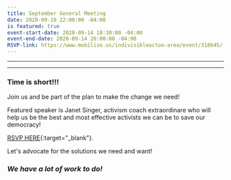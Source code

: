 ```yaml
---
title: September General Meeting
date: 2020-09-10 22:00:00 -04:00
is featured: true
event-start-date: 2020-09-14 18:30:00 -04:00
event-end-date: 2020-09-14 20:00:00 -04:00
RSVP-link: https://www.mobilize.us/indivisibleacton-area/event/318645/
---
```



---

<p id="demo">
</p>

<script>
// Set the date we're counting down to
var countDownDate = new Date("Nov 3 2020 00:00");

// Update the count down every 1 second
var x = setInterval(function() {

  // Get today's date
  var now = new Date();
    
  // Find the distance between now and the count down date
  var t = countDownDate - now;
    
  // Time calculations for days
  var days = Math.floor(t / (1000 * 60 * 60 * 24));
  var hours = Math.floor((t%(1000 * 60 * 60 * 24))/(1000 * 60 * 60)); 
  var minutes = Math.floor((t % (1000 * 60 * 60)) / (1000 * 60)); 
  var seconds = Math.floor((t % (1000 * 60)) / 1000);  

  // Output the result in an element with id="demo"
  var test1 = document.getElementById("demo");
  test1.style.font = "italic bold 30px arial,serif"; 
  //test1.style.textAlign = "center";
//test1.innerHTML = days + " days left until Nov 3, 2020!";
  test1.innerHTML = days + "d " + hours + "h " + minutes + "m " + seconds + "s left until Nov 3, 2020!";
  
  
  // If the count down is over, write some text 
  if (t < 0) {
    clearInterval(x);
    document.getElementById("demo").innerHTML = "Let's Get Out and VOTE!!!";
  }
},500);
</script>

---

### Time is short!!!  

Join us and be part of the plan to make the change we need!

Featured speaker is Janet Singer, activism coach extraordinare who will help us be the best and most effective activists we can be to save our democracy!

[RSVP HERE](https://www.mobilize.us/indivisibleacton-area/event/318645/){:target="_blank"}.  

Let's advocate for the solutions we need and want!

### *We have a lot of work to do!*